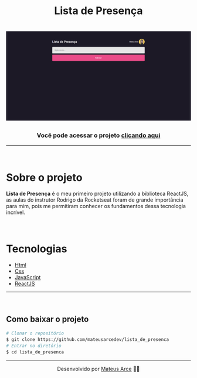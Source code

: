 <h1 align="center">
        Lista de Presença
</h1>

<h1 align="center">
    <img src="capa.png">
</h1>

<h3 align="center">Você pode acessar o projeto <a href="https://lista-de-presenca-phi.vercel.app/" target="_blank">clicando aqui</a></h3>

---

</br>

# Sobre o projeto

**Lista de Presença** é o meu primeiro projeto utilizando a biblioteca ReactJS, as aulas do instrutor Rodrigo da Rocketseat foram de grande importância
para mim, pois me permitiram conhecer os fundamentos dessa tecnologia incrível.
</br>
</br>
</br>

# Tecnologias

- [Html](https://www.w3schools.com/html/)
- [Css](https://www.w3schools.com/css/)
- [JavaScript](https://developer.mozilla.org/pt-BR/docs/Web/JavaScript)
- [ReactJS](https://reactjs.org/)

---
</br>

## Como baixar o projeto

```bash
# Clonar o repositório
$ git clone https://github.com/mateusarcedev/lista_de_presenca
# Entrar no diretório
$ cd lista_de_presenca
```

---

<p align="center"> Desenvolvido por <a href="https://www.linkedin.com/in/mateus-arce/">Mateus Arce</a> ✌🏼</p>

